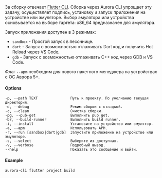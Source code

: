 За сборку отвечает [Flutter CLI](https://omprussia.gitlab.io/flutter/flutter/examples/build/#2).
Сборка через Aurora CLI упрощает эту задачу, осуществляет подпись, установку и запуск приложения на устройстве или эмуляторе.
Выбор эмулятора или устройства основывается на выборе таргета: x86_64 предназначен для эмулятора.

Запуск приложения доступен в 3 режимах:

- `sandbox` - Простой запуск в песочнице.
- `dart` - Запуск с возможностью отлаживать Dart код и получить Hot Reload через VS Code.
- `gdb` - Запуск с возможностью отлаживать C++ код через GDB и VS Code.

Флаг `--apm` необходим для нового пакетного менеджера на устройствах с ОС Аврора 5+.

#### Options

```shell
-p, --path TEXT               Путь к проекту. По умолчанию текущая директория.
-d, --debug                   Режим сборки с отладкой.
-c, --clean                   Очистка сборки.
-pg, --pub-get                Выполнить pub get.
-br, --build-runner           Выполнить build runner.
-i, --install                 Установите на устройство или эмулятор.
-a, --apm                     Использовать APM.
-r, --run [sandbox|dart|gdb]  Запустите приложение на устройстве или эмуляторе.
-s, --select                  Выберите из доступных.
-v, --verbose                 Подробный вывод.
--help                        Показать это сообщение и выйти.
```

#### Example

```shell
aurora-cli flutter project build
```
